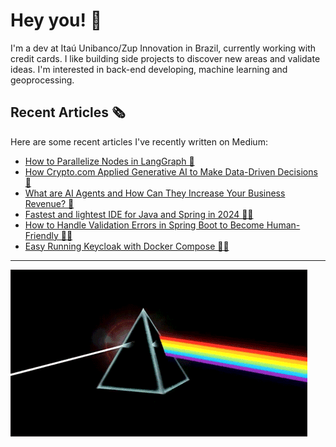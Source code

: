 # Hey you! 👋

I'm a dev at Itaú Unibanco/Zup Innovation in Brazil, currently working with credit cards. I like building side projects to discover new areas and validate ideas. I'm interested in back-end developing, machine learning and geoprocessing.


## Recent Articles 🗞️

Here are some recent articles I've recently written on Medium:

- [How to Parallelize Nodes in LangGraph 🔀](https://medium.com/@fingervinicius/how-to-parallelize-nodes-in-langgraph-3c2667bd9c3f)
- [How Crypto.com Applied Generative AI to Make Data-Driven Decisions 🎯](https://medium.com/@sapienslabai/how-crypto-com-applied-generative-ai-to-make-data-driven-decisions-bf7eaedc4b33)
- [What are AI Agents and How Can They Increase Your Business Revenue? 🤖](https://medium.com/@sapienslabai/what-are-ai-agents-and-how-can-they-increase-your-business-revenue-a65c1abae21a)
- [Fastest and lightest IDE for Java and Spring in 2024 🎨🍃](https://medium.com/@fingervinicius/fastest-and-lightest-ide-for-java-and-spring-in-2024-tested-and-approved-e95c33bd417c)
- [How to Handle Validation Errors in Spring Boot to Become Human-Friendly 🍃❌](https://medium.com/@fingervinicius/how-to-handle-validation-errors-in-spring-boot-to-become-human-friendly-90bd2ec3ed6e)
- [Easy Running Keycloak with Docker Compose 🔑🐳](https://medium.com/@fingervinicius/easy-running-keycloak-with-docker-compose-b0d7a4ee2358)

--- 
![](pink_floyd.gif)
